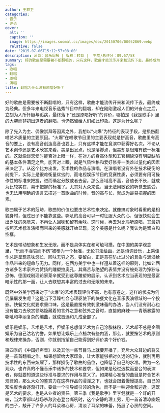 ```yaml
---
author: 王群卫
categories:
- 音乐
- 评论
cover:
  alt: ''
  caption: ''
  image: https://images.soomal.cc/images/doc/20150706/00052869.webp
  relative: false
date: '2015-07-06T15:12:57+08:00'
description: 源自：音乐周报 | 版权：转载 |  平均/总评分：09.67/58
summary: 好的歌曲是需要被不断翻唱的，只有这样，歌曲才能流传开来和流传下去，最终成为经典。但多年来电视音乐选秀节目中的翻唱，却在刚刚激起人们的兴奋点之后，立刻为人所怀疑与诟病，最终落下“还是原唱好听”的评价，哪怕是《我是歌手》里的大腕而非初出道者的翻唱，也仍然留给人们如此印象。这是为什么呢？
tags:
- 歌唱
- 翻唱
- 原唱
- 演唱
title: 翻唱为什么没有原唱好听？
---
```


好的歌曲是需要被不断翻唱的，只有这样，歌曲才能流传开来和流传下去，最终成为经典。但多年来电视音乐选秀节目中的翻唱，却在刚刚激起人们的兴奋点之后，立刻为人所怀疑与诟病，最终落下“还是原唱好听”的评价，哪怕是《我是歌手》里的大腕而非初出道者的翻唱，也仍然留给人们如此印象。这是为什么呢？

除了先入为主、偶像崇拜等因素之外，我想以“火爆”为特征的表现手段，是损伤翻唱艺术质量的主要原因。“火爆”在唱歌节目里的主要表现就是拼高音，歌曲里有高音的要上，没有高音创造高音也要上，只有这样才能在竞演中获得好名次。不论从艺术创作还是艺术欣赏来看，美是出发点，也是落脚点，但美却是很难有统一标准的。这就像谈恋爱时能否对上眼一样，在对方的身高体型和五官相貌没有明显缺陷的基本条件满足之后，能否对上眼，就是气质性格和爱好修养一类难以量化的因素来决定了。从这个比方出发，艺术性的作品与演唱，在演唱者没有外在技术硬伤的前提下，实际上是很难衡量优劣的。而电视娱乐节目的竞赛性质，必须要有用可操作性的标准来把握，进而确定分数或者去留，那么音域高不高，音值长不长，就成为比较实在、易于把握的标准了。尤其对大众来说，当无法用敏锐的听觉去感受，也无法用明确的语言去描述一首歌曲的时候，音的高与长，就成为最易把握的因素。

歌曲属于艺术的范畴，歌曲的价值也要由艺术性来决定。就像搞对象时看重的是相貌身材，但过日子不能靠这些。嘶吼的高音可以一时征服大众的心，但很快就会生出乏味的感觉来，不再让人回味和留有余味。这时候，再去对比聆听原唱，其最初按照艺术标准演唱而带来的美感就开始显现。这个美感是什么呢？我认为是留白和空框。

艺术是带动想象和生发无限，而不是具体实在和可触可摸。在中国的美学观念里，“乐而不淫哀而不伤”被奉为一个标准，无论书法绘画，还是诗词音乐，上乘佳作总是呈现意味悠长、回味无穷之态，要留白，正是意在防止过分的具象与满溢给作品带来的短命与无力。同样，在西方美学中也一样遵从着这样的原则，比如让西方诸多艺术家齐力赞扬的雕塑拉奥孔，其痛苦与绝望的表情并没有被处理为狰狞与恐怖，德国戏剧理论家莱辛就受到这尊雕塑的启示，认识到艺术应当表现的是最富暗示性的那一面，让人去联想其丰富的过去和无限的未来。

既然中外美学历来对于“火爆”的艺术表现评价不高，也有意避之，这样的状况为何仍屡屡发生呢？这是当下浮躁社会心理驱使下的快餐文化在音乐表演领域的一个投影。快餐文化就要求重口味，这是最直接有效刺激味蕾的办法，当人们没有耐心也没有能力去欣赏领略隐藏着的言外之意和弦外之音时，直接的麻辣――青筋暴露的嘶吼和华丽复杂的编曲，就成首选和几成全部了。

娱乐是娱乐，艺术是艺术，但娱乐总想借艺术为自己涂脂抹粉，艺术却不总是企图娱乐为自己沽名钓誉。如果想让娱乐上点档次有些内涵，那么，就要按艺术的原则和规律来操办，否则，你就别指望自己能得到好评价卖个好价钱。

第四季的《中国好声音》以及其他一些节目马上就要开播了，充斥大众耳边的将又是一首首翻唱之作。如果想留给大家印象，让大家能够相对久远的记住，就别再用技术性的东西来炫耀了，那样损伤了歌曲的品位，也降低了自己的水准。做为一名观众，也许真的不懂音乐中诸多的技术和要求，但如果是经过选拔而登台的表演者，你就要知道这些标准与要求的作用与意义了。如果精心准备的曲目是符合艺术规律的，那么大众的鉴赏力在这样作品的浸淫之下，也就会跟着慢慢提高，自己的知名度也会逐渐打开。要做一个引导或引领的角色，而不是一味迎合和迎逢，这既是艺术的要求，也是从业者的责任。第三季《我是歌手》里李健就是一个好的开端，当大家都以战场杀敌姿态登台嘶吼时，这个安静的理工男，用一首首清凉幽婉的曲子，敲开了许多人的耳朵和心房，清淡了耳朵的味蕾，拓展了心房的空间。